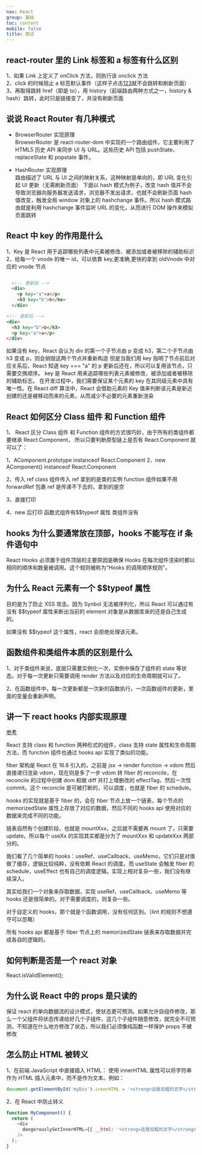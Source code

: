 ```yaml
---
nav: React
group: 基础
toc: content
mobile: false
title: 面试
---
```


## react-router 里的 Link 标签和 a 标签有什么区别

1、如果 Link 上定义了 onClick 方法，则执行该 onclick 方法  
2、click 的时候阻止 a 标签默认事件（这样子点击<a href="/abc">123</a>就不会跳转和刷新页面）  
3、再取得跳转 href（即是 to），用 history（前端路由两种方式之一，history & hash）跳转，此时只是链接变了，并没有刷新页面

## 说说 React Router 有几种模式

- BrowserRouter 实现原理  
  BrowserRouter 是 react-router-dom 中实现的一个路由组件，它主要利用了 HTML5 历史 API 来同步 UI 与 URL。这些历史 API 包括 pushState、replaceState 和 popstate 事件。

- HashRouter 实现原理  
   路由描述了 URL 与 UI 之间的映射关系，这种映射是单向的，即 URL 变化引起 UI 更新（无需刷新页面）
  下面以 hash 模式为例子，改变 hash 值并不会导致浏览器向服务器发送请求，浏览器不发出请求，也就不会刷新页面
  hash 值改变，触发全局 window 对象上的 hashchange 事件。所以 hash 模式路由就是利用 hashchange 事件监听 URL 的变化，从而进行 DOM 操作来模拟页面跳转

## React 中 key 的作用是什么

1、Key 是 React 用于追踪哪些列表中元素被修改、被添加或者被移除的辅助标识  
2、给每一个 vnode 的唯一 id，可以依靠 key,更准确,更快的拿到 oldVnode 中对应的 vnode 节点

```html

  <!-- 更新前 -->
  <div>
    <p key="a">a</p>
    <h3 key="b">b</he>
  </div>

<!-- 更新后 -->
<div>
  <h3 key="b">b</h3>
  <p key="a">a</p>
</div>
```

如果没有 key，React 会认为 div 的第一个子节点由 p 变成 h3，第二个子节点由 h3 变成 p，则会销毁这两个节点并重新构造
但是当我们用 key 指明了节点前后对应关系后，React 知道 key === "a" 的 p 更新后还在，所以可以复用该节点，只需要交换顺序。
key 是 React 用来追踪哪些列表元素被修改、被添加或者被移除的辅助标志。
在开发过程中，我们需要保证某个元素的 key 在其同级元素中具有唯一性。在 React diff 算法中，React 会借助元素的 Key 值来判断该元素是新近创建的还是被移动而来的元素，从而减少不必要的元素重新渲染

## React 如何区分 Class 组件 和 Function 组件

1、 React 区分 Class 组件 和 Function 组件的方式很巧妙，由于所有的类组件都要继承 React.Component，
所以只要判断原型链上是否有 React.Component 就可以了：

1、AComponent.prototype instanceof React.Component
2、new AComponent() instanceof React.Component

2、传入 ref
class 组件传入 ref 拿到的是类的实例
function 组件如果不用 forwardRef 包裹 ref 是传递不下去的，拿到的是空

3、直接打印

4、new 后打印
函数式组件有$$typeof 属性
类组件没有

## hooks 为什么要通常放在顶部，hooks 不能写在 if 条件语句中

React Hooks 必须置于组件顶层的主要原因是确保 Hooks 在每次组件渲染时都以相同的顺序和数量被调用。这个规则被称为“Hooks 的调用顺序规则”。

## 为什么 React 元素有一个 $$typeof 属性

目的是为了防止 XSS 攻击。因为 Synbol 无法被序列化，所以 React 可以通过有没有 $$typeof 属性来断出当前的 element 对象是从数据库来的还是自己生成的。

如果没有 $$typeof 这个属性，react 会拒绝处理该元素。

## 函数组件和类组件本质的区别是什么

1、对于类组件来说，底层只需要实例化一次，实例中保存了组件的 state 等状态。对于每一次更新只需要调用 render 方法以及对应的生命周期就可以了。

2、在函数组件中，每一次更新都是一次新的函数执行，一次函数组件的更新，里面的变量会重新声明。

## 讲一下 react hooks 内部实现原理

<a target="_blank" href="https://juejin.cn/post/7203336895887114300">参考</a>

React 支持 class 和 function 两种形式的组件，class 支持 state 属性和生命周期方法，而 function 组件也通过 hooks api 实现了类似的功能。

fiber 架构是 React 在 16.8 引入的，之前是 jsx -> render function -> vdom 然后直接递归渲染 vdom，现在则是多了一步 vdom 转 fiber 的 reconcile，在 reconcile 的过程中创建 dom 和做 diff 并打上增删改的 effectTag，然后一次性 commit。这个 reconcile 是可被打断的，可以调度，也就是 fiber 的 schedule。

hooks 的实现就是基于 fiber 的，会在 fiber 节点上放一个链表，每个节点的 memorizedState 属性上存放了对应的数据，然后不同的 hooks api 使用对应的数据来完成不同的功能。

链表自然有个创建阶段，也就是 mountXxx，之后就不需要再 mount 了，只需要 update。所以每个 useXx 的实现其实都是分为了 mountXxx 和 updateXxx 两部分的。

我们看了几个简单的 hooks：useRef、useCallback、useMemo，它们只是对值做了缓存，逻辑比较纯粹，没有依赖 React 的调度。而 useState 会触发 fiber 的 schedule，useEffect 也有自己的调度逻辑。实现上相对复杂一些，我们没有继续深入。

其实给我们一个对象来存取数据，实现 useRef、useCallback、useMemo 等 hooks 还是很简单的。对于需要调度的，则复杂一些。

对于自定义的 hooks，那个就是个函数调用，没有任何区别。（lint 的规则不想遵守可以忽略）

所有 hooks api 都是基于 fiber 节点上的 memorizedState 链表来存取数据并完成各自的逻辑的。

## 如何判断是否是一个 react 对象

React.isValidElement();

## 为什么说 React 中的 props 是只读的

保证 react 的单向数据流的设计模式，使状态更可预测。如果允许自组件修改，那么一个父组件将状态传递给好几个子组件，这几个子组件随意修改，就完全不可预测，不知道在什么地方修改了状态，所以我们必须像纯函数一样保护 props 不被修改

## 怎么防止 HTML 被转义

1、在前端 JavaScript 中直接插入 HTML：
使用 innerHTML 属性可以将字符串作为 HTML 插入元素中，而不是作为文本。例如：

```js
document.getElementById('myDiv').innerHTML = '<strong>这是加粗的文字</strong>';
```

2、在 React 中防止转义

```js
function MyComponent() {
  return (
    <div
      dangerouslySetInnerHTML={{ __html: '<strong>这是加粗的文字</strong>' }}
    />
  );
}
```
